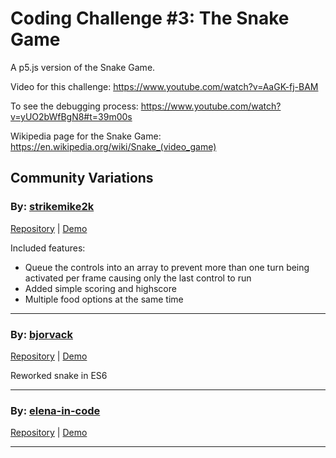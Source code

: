 # Coding Challenge #3: The Snake Game

A p5.js version of the Snake Game.

Video for this challenge: https://www.youtube.com/watch?v=AaGK-fj-BAM

To see the debugging process: https://www.youtube.com/watch?v=yUO2bWfBgN8#t=39m00s

Wikipedia page for the Snake Game: https://en.wikipedia.org/wiki/Snake_(video_game)

## Community Variations

### By: [strikemike2k](https://github.com/strikemike2k)
[Repository](https://github.com/strikemike2k/snake) | [Demo](https://strikemike2k.github.io/snake/)

Included features:
- Queue the controls into an array to prevent more than one turn being activated per frame causing only the last control to run
- Added simple scoring and highscore
- Multiple food options at the same time
***

### By: [bjorvack](https://github.com/bjorvack)
[Repository](https://github.com/bjorvack/code-challenges/tree/master/challenges/cc-003-snake) | [Demo](https://bjorvack.github.io/code-challenges/challenges/cc-003-snake/)

Reworked snake in ES6
***

### By: [elena-in-code](https://github.com/elena-in-code)
[Repository](https://github.com/elena-in-code/Snake-Game) | [Demo](https://elena-in-code.github.io/Snake-Game/)

***

